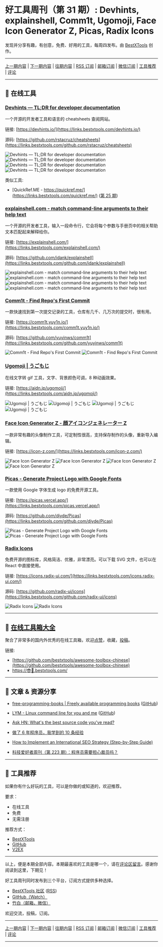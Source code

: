 # 好工具周刊（第 31 期）: Devhints, explainshell, Comm1t, Ugomoji, Face Icon Generator Z, Picas, Radix Icons

发现并分享有趣，有创意，免费、好用的工具，每周四发布。由 [BestXTools](https://www.bestxtools.com/) 创作。

---

[上一期内容](https://github.com/bestxtools/weekly-cn/blob/main/docs/issue-30.md) | [下一期内容](https://github.com/bestxtools/weekly-cn/blob/main/docs/issue-32.md) | [往期内容](https://github.com/bestxtools/weekly-cn) | [RSS 订阅](https://discuss-cn.bestxtools.com/t/weekly) | [邮箱订阅](https://bestxtools.zhubai.love/?subscribe=1) | [微信订阅](https://discuss-cn.bestxtools.com/d/5/2) | [工具推荐](https://discuss-cn.bestxtools.com/t/tools) | [评论](https://discuss-cn.bestxtools.com/d/80/3)

---

## 🌈 在线工具

### [Devhints — TL;DR for developer documentation](https://links.bestxtools.com/devhints.io/)

一个开源的开发者工具和语言的 cheatsheets 查阅网站。

链接: [https://devhints.io/](https://links.bestxtools.com/devhints.io/)

源码: [https://github.com/rstacruz/cheatsheets](https://links.bestxtools.com/github.com/rstacruz/cheatsheets)

![Devhints — TL;DR for developer documentation](https://raw.githubusercontent.com/bestxtools/weekly-cn/main/images/2022-09-22-10-22-04.png)
![Devhints — TL;DR for developer documentation](https://raw.githubusercontent.com/bestxtools/weekly-cn/main/images/2022-09-22-10-22-01.png)
![Devhints — TL;DR for developer documentation](https://raw.githubusercontent.com/bestxtools/weekly-cn/main/images/2022-09-22-10-22-02.png)
![Devhints — TL;DR for developer documentation](https://raw.githubusercontent.com/bestxtools/weekly-cn/main/images/2022-09-22-10-22-03.png)

类似工具:

- [QuickRef.ME - https://quickref.me/](https://links.bestxtools.com/quickref.me/) ([第 25 期](https://discuss-cn.bestxtools.com/d/65))

### [explainshell.com - match command-line arguments to their help text](https://links.bestxtools.com/explainshell.com/)

一个开源的开发者工具，输入一段命令行，它会将每个参数与手册页中的相关帮助文本匹配起来解释给你。

链接: [https://explainshell.com/](https://links.bestxtools.com/explainshell.com/)

源码: [https://github.com/idank/explainshell](https://links.bestxtools.com/github.com/idank/explainshell)

![explainshell.com - match command-line arguments to their help text](https://raw.githubusercontent.com/bestxtools/weekly-cn/main/images/2022-09-22-10-44-01.png)
![explainshell.com - match command-line arguments to their help text](https://raw.githubusercontent.com/bestxtools/weekly-cn/main/images/2022-09-22-10-44-02.png)
![explainshell.com - match command-line arguments to their help text](https://raw.githubusercontent.com/bestxtools/weekly-cn/main/images/2022-09-22-10-44-04.png)
![explainshell.com - match command-line arguments to their help text](https://raw.githubusercontent.com/bestxtools/weekly-cn/main/images/2022-09-22-10-44-03.png)

### [Comm1t - Find Repo's First Commit](https://links.bestxtools.com/comm1t.yuy1n.io/)

一款快速找到第一次提交记录的工具，仓库有几千、几万次的提交时，很有用。

链接: [https://comm1t.yuy1n.io/](https://links.bestxtools.com/comm1t.yuy1n.io/)

源码: [https://github.com/yuyinws/comm1t](https://links.bestxtools.com/github.com/yuyinws/comm1t)

![Comm1t - Find Repo's First Commit](https://raw.githubusercontent.com/bestxtools/weekly-cn/main/images/2022-09-22-09-11-01.png)
![Comm1t - Find Repo's First Commit](https://raw.githubusercontent.com/bestxtools/weekly-cn/main/images/2022-09-22-09-11-02.png)

### [Ugomoji | うごもじ](https://links.bestxtools.com/aidn.jp/ugomoji/)

在线文字转 gif 工具，文字、背景颜色可调，8 种动画效果。

链接: [https://aidn.jp/ugomoji/](https://links.bestxtools.com/aidn.jp/ugomoji/)

![Ugomoji | うごもじ](https://raw.githubusercontent.com/bestxtools/weekly-cn/main/images/2022-09-22-14-56-01.png)
![Ugomoji | うごもじ](https://raw.githubusercontent.com/bestxtools/weekly-cn/main/images/2022-09-22-14-56-02.gif)
![Ugomoji | うごもじ](https://raw.githubusercontent.com/bestxtools/weekly-cn/main/images/2022-09-22-14-56-03.gif)
![Ugomoji | うごもじ](https://raw.githubusercontent.com/bestxtools/weekly-cn/main/images/2022-09-22-14-56-04.gif)

### [Face Icon Generator Z - 顔アイコンジェネレーター Z](https://links.bestxtools.com/icon-z.com/)

一款非常有趣的头像制作工具，可定制性很高，支持保存制作的头像，重新导入编辑。

链接: [https://icon-z.com/](https://links.bestxtools.com/icon-z.com/)

![Face Icon Generator Z](https://raw.githubusercontent.com/bestxtools/weekly-cn/main/images/2022-09-22-09-40-01.png)
![Face Icon Generator Z](https://raw.githubusercontent.com/bestxtools/weekly-cn/main/images/2022-09-22-09-40-02.png)
![Face Icon Generator Z](https://raw.githubusercontent.com/bestxtools/weekly-cn/main/images/2022-09-22-09-40-03.png)
![Face Icon Generator Z](https://raw.githubusercontent.com/bestxtools/weekly-cn/main/images/2022-09-22-09-40-04.png)

### [Picas - Generate Project Logo with Google Fonts](https://links.bestxtools.com/picas.vercel.app/)

一款使用 Google 字体生成 logo 的免费开源工具。

链接: [https://picas.vercel.app/](https://links.bestxtools.com/picas.vercel.app/)

源码: [https://github.com/djyde/Picas](https://links.bestxtools.com/github.com/djyde/Picas)

![Picas - Generate Project Logo with Google Fonts](https://raw.githubusercontent.com/bestxtools/weekly-cn/main/images/2022-09-22-10-00-01.png)
![Picas - Generate Project Logo with Google Fonts](https://raw.githubusercontent.com/bestxtools/weekly-cn/main/images/2022-09-22-10-00-02.png)

### [Radix Icons](https://links.bestxtools.com/icons.radix-ui.com/)

免费开源的图标库，风格简洁、优雅，非常漂亮。可以下载 SVG 文件，也可以在 React 中直接使用。

链接: [https://icons.radix-ui.com/](https://links.bestxtools.com/icons.radix-ui.com/)

源码: [https://github.com/radix-ui/icons](https://links.bestxtools.com/github.com/radix-ui/icons)

![Radix Icons](https://raw.githubusercontent.com/bestxtools/weekly-cn/main/images/2022-09-22-14-28-01.png)
![Radix Icons](https://raw.githubusercontent.com/bestxtools/weekly-cn/main/images/2022-09-22-14-28-02.png)

---

## 🧰 [在线工具箱大全](https://awesome-toolbox-chinese.bestxtools.com/)

聚合了非常多的国内外优秀的在线工具箱，欢迎[点赞](https://github.com/bestxtools/awesome-toolbox-chinese)，收藏，[投稿](https://github.com/bestxtools/awesome-toolbox-chinese/issues)。

链接:

- [https://github.com/bestxtools/awesome-toolbox-chinese](https://github.com/bestxtools/awesome-toolbox-chinese)
- [https://😎🧰.bestxtools.com/](https://😎🧰.bestxtools.com/)

---

## 🌈 文章 & 资源分享

- [free-programming-books | Freely available programming books](https://links.bestxtools.com/ebookfoundation.github.io/free-programming-books-search/) ([GitHub](https://links.bestxtools.com/github.com/EbookFoundation/free-programming-books))

- [LYM - Linux command line for you and me](https://links.bestxtools.com/lym.readthedocs.io/en/latest/) ([GitHub](https://links.bestxtools.com/github.com/kushaldas/lym))

- [Ask HN: What's the best source code you've read?](https://links.bestxtools.com/news.ycombinator.com/item?id=32793534)

- [做了 6 年程序员，我学到的 10 条经验](https://links.bestxtools.com/lutaonan.com/blog/things-i-learnt-after-6-years-as-software-engineer/)

- [How to Implement an International SEO Strategy (Step-by-Step Guide)](https://links.bestxtools.com/ahrefs.com/blog/international-seo/)

- [科技爱好者周刊（第 223 期）：程序员需要担心裁员吗？](https://links.bestxtools.com/www.ruanyifeng.com/blog/2022/09/weekly-issue-223.html)

---

## 🌈 工具推荐

如果你有什么好玩的工具，可以是你做的或知道的，欢迎推荐。

要求：

- 在线工具
- 免费
- 无需注册

推荐方式：

- [BestXTools](https://discuss-cn.bestxtools.com/d/8)
- [GitHub](https://github.com/bestxtools/weekly-cn/issues)
- [V2EX](https://links.bestxtools.com/www.v2ex.com/t/836201?r=BestXTools)

---

以上，便是本期全部内容。本期最喜欢的工具是哪一个，请在[评论区留言](https://discuss-cn.bestxtools.com/d/80/3)。感谢你阅读到这里，下期见！

好工具周刊同时发布到三个平台，订阅方式提供多种选择。

- [BestXTools 社区](https://discuss-cn.bestxtools.com/t/weekly) ([RSS](https://discuss-cn.bestxtools.com/atom/t/weekly/discussions))
- [GitHub（Watch）](https://github.com/bestxtools/weekly-cn)
- [竹白（邮箱，微信）](https://bestxtools.zhubai.love/?subscribe=1)

欢迎交流，投稿，订阅。

---

[上一期内容](https://github.com/bestxtools/weekly-cn/blob/main/docs/issue-30.md) | [下一期内容](https://github.com/bestxtools/weekly-cn/blob/main/docs/issue-32.md) | [往期内容](https://github.com/bestxtools/weekly-cn) | [RSS 订阅](https://discuss-cn.bestxtools.com/t/weekly) | [邮箱订阅](https://bestxtools.zhubai.love/?subscribe=1) | [微信订阅](https://discuss-cn.bestxtools.com/d/5/2) | [工具推荐](https://discuss-cn.bestxtools.com/t/tools) | [评论](https://discuss-cn.bestxtools.com/d/80/3)

---

